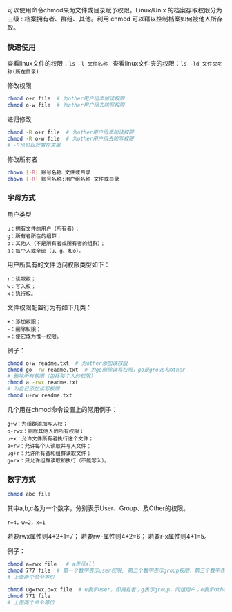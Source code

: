 可以使用命令chmod来为文件或目录赋予权限。Linux/Unix 的档案存取权限分为三级 : 档案拥有者、群组、其他。利用 chmod 可以藉以控制档案如何被他人所存取。



### 快速使用

查看linux文件的权限：`ls -l 文件名称 `
查看linux文件夹的权限：`ls -ld 文件夹名称(所在目录) `

修改权限

```bash
chmod o+r file  # 为other用户组添加读权限
chmod o-w file  # 为other用户组去除写权限
```

递归修改

```bash
chmod -R o+r file  # 为other用户组添加读权限
chmod -R o-w file  # 为other用户组去除写权限
# -R也可以放置在末尾
```

修改所有者

```bash
chown [-R] 账号名称 文件或目录
chown [-R] 账号名称:用户组名称 文件或目录
```



### 字母方式

用户类型

```
u：拥有文件的用户（所有者）； 
g：所有者所在的组群； 
o：其他人（不是所有者或所有者的组群）； 
a：每个人或全部（u、g、和o）。 
```

用户所具有的文件访问权限类型如下： 

```
r：读取权； 
w：写入权； 
x：执行权。 
```

文件权限配置行为有如下几类： 

```
+：添加权限； 
-：删除权限； 
=：使它成为惟一权限。 
```

例子：

```bash
chmod o+w readme.txt  # 为other添加读权限
chmod go -rw readme.txt  # 为go删除读写权限，go是group和other
# 删除所有权限（包括每个人的权限）
chmod a -rwx readme.txt 
# 为自己添加读写权限
chmod u+rw readme.txt 
```

几个用在chmod命令设置上的常用例子： 

```
g+w：为组群添加写入权； 
o-rwx：删除其他人的所有权限； 
u+x：允许文件所有者执行这个文件； 
a+rw：允许每个人读取并写入文件； 
ug+r：允许所有者和组群读取文件； 
g=rx：只允许组群读取和执行（不能写入）。 
```



### 数字方式

```bash
chmod abc file 
```

其中a,b,c各为一个数字，分别表示User、Group、及Other的权限。 

```
r=4，w=2，x=1 
```

若要rwx属性则4+2+1=7； 若要rw-属性则4+2=6； 若要r-x属性则4+1=5。 

例子：

```bash
chmod a=rwx file   # a表示all
chmod 777 file  # 第一个数字表示user权限, 第二个数字表示group权限，第三个数字表示other权限
# 上面两个命令等价
```

```bash
chmod ug=rwx,o=x file  # u表示user，即拥有者；g表示group，同组用户；o表示other，其它用户组用户
chmod 771 file
# 上面两个命令等价
```


